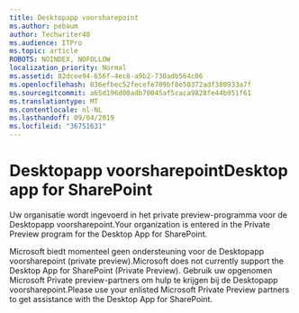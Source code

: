 ```yaml
---
title: Desktopapp voorsharepoint
ms.author: pebaum
author: Techwriter40
ms.audience: ITPro
ms.topic: article
ROBOTS: NOINDEX, NOFOLLOW
localization_priority: Normal
ms.assetid: 82dcee94-656f-4ec8-a9b2-730adb564c06
ms.openlocfilehash: 036efbec52fecefe709bf8e50372adf380933a7f
ms.sourcegitcommit: a65d196d00adb70045af5caca9828fe44b951f61
ms.translationtype: MT
ms.contentlocale: nl-NL
ms.lasthandoff: 09/04/2019
ms.locfileid: "36751631"
---
```

# <a name="desktop-app-for-sharepoint"></a><span data-ttu-id="8015f-102">Desktopapp voorsharepoint</span><span class="sxs-lookup"><span data-stu-id="8015f-102">Desktop app for SharePoint</span></span>

<span data-ttu-id="8015f-103">Uw organisatie wordt ingevoerd in het private preview-programma voor de Desktopapp voorsharepoint.</span><span class="sxs-lookup"><span data-stu-id="8015f-103">Your organization is entered in the Private Preview program for the Desktop App for SharePoint.</span></span>

<span data-ttu-id="8015f-104">Microsoft biedt momenteel geen ondersteuning voor de Desktopapp voorsharepoint (private preview).</span><span class="sxs-lookup"><span data-stu-id="8015f-104">Microsoft does not currently support the Desktop App for SharePoint (Private Preview).</span></span> <span data-ttu-id="8015f-105">Gebruik uw opgenomen Microsoft Private preview-partners om hulp te krijgen bij de Desktopapp voorsharepoint.</span><span class="sxs-lookup"><span data-stu-id="8015f-105">Please use your enlisted Microsoft Private Preview partners to get assistance with the Desktop App for SharePoint.</span></span>

